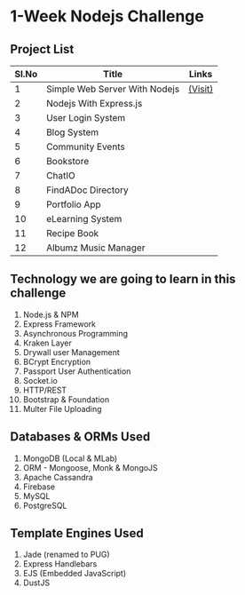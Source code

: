 # 1-Week Nodejs Challenge
## Project List

| Sl.No | Title |Links|
|-------|-------|-----|
|1|Simple Web Server With Nodejs|[(Visit)](https://dev-nest-backend.vercel.app/)
|2|Nodejs With Express.js||
|3|User Login System||
|4|Blog System||
|5|Community Events||
|6|Bookstore||
|7|ChatIO||
|8|FindADoc Directory||
|9|Portfolio App||
|10|eLearning System||
|11|Recipe Book||
|12|Albumz Music Manager||


## Technology we are going to learn in this challenge
1. Node.js & NPM
2. Express Framework
3. Asynchronous Programming
4. Kraken Layer
5. Drywall user Management
6. BCrypt Encryption
7. Passport User Authentication
8. Socket.io
9. HTTP/REST
10. Bootstrap & Foundation
11. Multer File Uploading


## Databases & ORMs Used
1. MongoDB (Local & MLab)
2. ORM -  Mongoose, Monk & MongoJS
3. Apache Cassandra
4. Firebase
5. MySQL
6. PostgreSQL


## Template Engines Used
1. Jade (renamed to PUG)
2. Express Handlebars
3. EJS (Embedded JavaScript)
4. DustJS